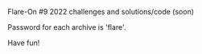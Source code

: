 Flare-On #9 2022 challenges and solutions/code (soon)

Password for each archive is 'flare'.

Have fun!
